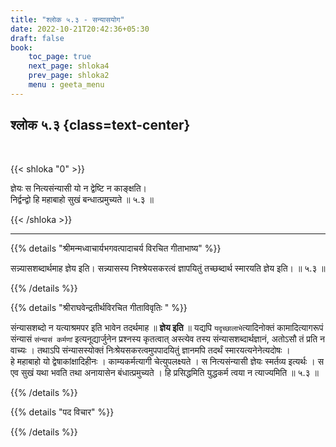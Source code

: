 ```yaml
---
title: "श्लोक ५.३ - सन्यासयोग"
date: 2022-10-21T20:42:36+05:30
draft: false
book:
    toc_page: true
    next_page: shloka4
    prev_page: shloka2
    menu : geeta_menu
---
```




## श्लोक  ५.३ {class=text-center}

<br/>

{{< shloka  "0"  >}}

ज्ञेयः स नित्यसंन्यासी यो न द्वेष्टि न काङ्क्षति।  
निर्द्वन्द्वो हि महाबाहो सुखं बन्धात्प्रमुच्यते ॥ ५.३ ॥

{{< /shloka >}}

---


{{% details "श्रीमन्मध्वाचार्यभगवत्पादाचर्य विरचित  गीताभाष्य" %}}

सन्न्यासशब्दार्थमाह ज्ञेय इति। 
सन्न्यासस्य निश्श्रेयसकरत्वं ज्ञापयितुं तच्छब्दार्थ 
स्मारयति ज्ञेय इति। ॥ ५.३ ॥

{{% /details %}}



{{% details "श्रीराघवेन्द्रतीर्थविरचित गीताविवृतिः " %}}

संन्यासशब्दो न यत्याश्रमपर इति भावेन तदर्थमाह ॥ **ज्ञेय इति** ॥ 
यद्यपि `यदृच्छालाभे`त्यादिनोक्तं कामादित्यागरूपं संन्यासं 
`संन्यासं कर्मणां` इत्यनूद्यार्जुनेन प्रश्नस्य कृतत्वात्‌ 
अस्त्येव तस्य संन्यासशब्दार्थज्ञानं, अतोऽसौ
तं प्रति न वाच्यः । तथाऽपि संन्यासस्योक्तं निःश्रेयसकरत्वमुपपादयितुं
ज्ञानमपि तदर्थं स्मारयत्यनेनेत्यदोषः ।  
हे महाबाहो यो द्वेषाकांक्षादिहीनः ।
काम्यकर्मत्यागी चेत्युपलक्ष्यते । स नित्यसंन्यासी ज्ञेयः 
स्मर्तव्य इत्यर्थः । स एव सुखं यथा भवति तथा 
अनायासेन बंधात्प्रमुच्यते । हि प्रसिद्धमिति युद्धकर्म
त्वया न त्याज्यमिति ॥ ५.३ ॥

{{% /details %}}



{{% details "पद विचार" %}}


{{% /details %}}
